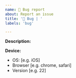 ```yaml
---
name: 🐛 Bug report
about: Report an issue
title: '🐛 Bug | '
labels: 'bug'

---
```


**Description:**
<!--
A clear and concise description of what the bug is.
-->

<!--
**Screenshots**
If applicable, add screenshots to help explain your problem.
-->

**Device:**
 - OS: [e.g. iOS]
 - Browser [e.g. chrome, safari]
 - Version [e.g. 22]
